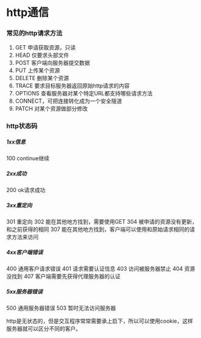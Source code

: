 # http通信
### 常见的http请求方法
1. GET 申请获取资源，只读
2. HEAD 仅要求头部文件
3. POST 客户端向服务器提交数据
4. PUT 上传某个资源
5. DELETE 删除某个资源
6. TRACE 要求目标服务器返回原始http请求的内容
7. OPTIONS 查看服务器对某个特定URL都支持哪些请求方法
8. CONNECT，可把连接转化成为一个安全隧道
9. PATCH 对某个资源做部分修改

### http状态码
##### 1xx信息
100 continue继续
##### 2xx成功
200 ok请求成功
##### 3xx重定向
301 重定向
302 能在其他地方找到，需要使用GET
304 被申请的资源没有更新，和之前获得的相同
307 能在其他地方找到，客户端可以使用和原始请求相同的请求方法来访问
##### 4xx客户端错误
400 通用客户请求错误
401 请求需要认证信息
403 访问被服务器禁止
404 资源没找到
407 客户端需要先获得代理服务器的认证
##### 5xx服务器错误
500 通用服务器错误
503 暂时无法访问服务器

http是无状态的，但是交互程序常常需要承上启下，所以可以使用cookie，这样服务器就可以区分不同的客户。
